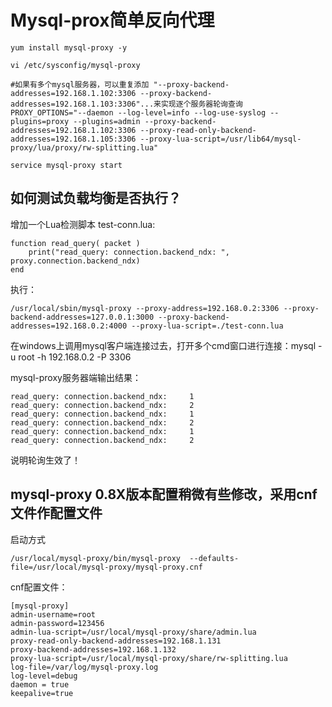 Mysql-prox简单反向代理
======================

    yum install mysql-proxy -y
  
    vi /etc/sysconfig/mysql-proxy
    
    #如果有多个mysql服务器，可以重复添加 "--proxy-backend-addresses=192.168.1.102:3306 --proxy-backend-addresses=192.168.1.103:3306"...来实现逐个服务器轮询查询
    PROXY_OPTIONS="--daemon --log-level=info --log-use-syslog --plugins=proxy --plugins=admin --proxy-backend-addresses=192.168.1.102:3306 --proxy-read-only-backend-addresses=192.168.1.105:3306 --proxy-lua-script=/usr/lib64/mysql-proxy/lua/proxy/rw-splitting.lua"
  
    service mysql-proxy start


如何测试负载均衡是否执行？
--------------------------

增加一个Lua检测脚本 test-conn.lua:

    function read_query( packet )
        print("read_query: connection.backend_ndx: ", proxy.connection.backend_ndx)
    end

执行：

    /usr/local/sbin/mysql-proxy --proxy-address=192.168.0.2:3306 --proxy-backend-addresses=127.0.0.1:3000 --proxy-backend-addresses=192.168.0.2:4000 --proxy-lua-script=./test-conn.lua

在windows上调用mysql客户端连接过去，打开多个cmd窗口进行连接：mysql -u root -h 192.168.0.2 -P 3306

mysql-proxy服务器端输出结果：

    read_query: connection.backend_ndx:     1
    read_query: connection.backend_ndx:     2
    read_query: connection.backend_ndx:     1
    read_query: connection.backend_ndx:     2
    read_query: connection.backend_ndx:     1
    read_query: connection.backend_ndx:     2


说明轮询生效了！



mysql-proxy 0.8X版本配置稍微有些修改，采用cnf文件作配置文件
-----------------------------------------------------------

启动方式

    /usr/local/mysql-proxy/bin/mysql-proxy  --defaults-file=/usr/local/mysql-proxy/mysql-proxy.cnf  
        
cnf配置文件：

    [mysql-proxy]
    admin-username=root
    admin-password=123456
    admin-lua-script=/usr/local/mysql-proxy/share/admin.lua
    proxy-read-only-backend-addresses=192.168.1.131
    proxy-backend-addresses=192.168.1.132
    proxy-lua-script=/usr/local/mysql-proxy/share/rw-splitting.lua
    log-file=/var/log/mysql-proxy.log
    log-level=debug
    daemon = true
    keepalive=true
        
